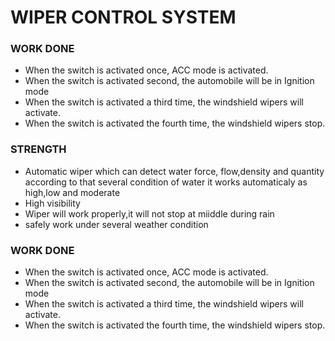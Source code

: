 # WIPER CONTROL SYSTEM

### WORK DONE

- When the switch is activated once, ACC mode is activated. 
- When the switch is activated second, the automobile will be in Ignition mode
- When the switch is activated a third time, the windshield wipers will activate.
- When the switch is activated the fourth time, the windshield wipers stop.

### STRENGTH

- Automatic wiper which can detect water force, flow,density and quantity according to that several condition of water it works automaticaly as high,low and moderate 
- High visibility 
- Wiper will work properly,it will not stop at miiddle during rain
- safely work under several weather condition



### WORK DONE

- When the switch is activated once, ACC mode is activated. 
- When the switch is activated second, the automobile will be in Ignition mode
- When the switch is activated a third time, the windshield wipers will activate.
- When the switch is activated the fourth time, the windshield wipers stop.
